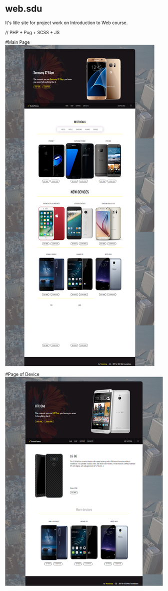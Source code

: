 # web.sdu
It's litle site for project work on Introduction to Web course.

// PHP + Pug + SCSS + JS

#Main Page
![alt text](https://github.com/mustazhap/web.sdu/blob/master/screenshot-web.sdu-2018-01-18-05-03-28-256.png)

#Page of Device
![alt text](https://github.com/mustazhap/web.sdu/blob/master/page-of-device.png)


